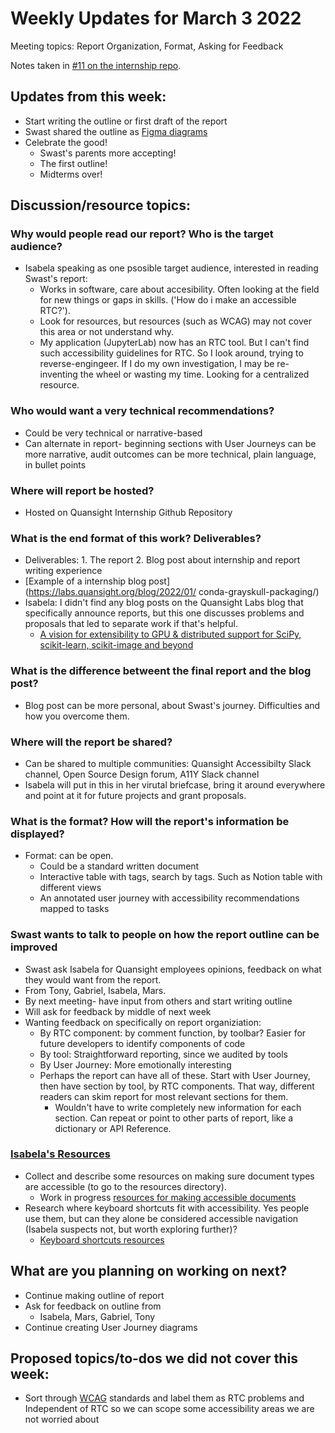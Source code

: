 # Weekly Updates for March 3 2022
Meeting topics: Report Organization, Format, Asking for Feedback

Notes taken in [#11 on the internship repo](https://github.com/isabela-pf/internship/issues/11).

## Updates from this week:
- Start writing the outline or first draft of the report
- Swast shared the outline as [Figma diagrams](https://www.figma.com/file/FvWBXRoJzuBZmYfheD2cZS?embed_host=share&kind=&node-id=0%3A1&viewer=1)
- Celebrate the good!
    - Swast's parents more accepting!
    - The first outline!
    - Midterms over!  

## Discussion/resource topics:
### Why would people read our report? Who is the target audience? 
- Isabela speaking as one psosible target audience, interested in reading Swast's report:
    - Works in software, care about accesibility. Often looking at the field for new things or gaps in skills. ('How do i make an accessible RTC?').
    - Look for resources, but resources (such as WCAG) may not cover this area or not understand why.
    - My application (JupyterLab) now has an RTC tool. But I can't find such accessibility guidelines for RTC. So I look around, trying to reverse-engingeer. If I do my own investigation, I may be re-inventing the wheel or wasting my time. Looking for a centralized resource. 

### Who would want a very technical recommendations? 
- Could be very technical or narrative-based
- Can alternate in report- beginning sections with User Journeys can be more narrative, audit outcomes can be more technical, plain language, in bullet points

### Where will report be hosted?
- Hosted on Quansight Internship Github Repository

### What is the end format of this work? Deliverables?
- Deliverables: 1. The report 2. Blog post about internship and report writing experience
- [Example of a internship blog post] (https://labs.quansight.org/blog/2022/01/
conda-grayskull-packaging/)
- Isabela: I didn't find any blog posts on the Quansight Labs blog that specifically announce reports, but this one discusses problems and proposals that led to separate work if that's helpful.
    - [A vision for extensibility to GPU & distributed support for SciPy, scikit-learn, scikit-image and beyond](https://labs.quansight.org/blog/2021/11/pydata-extensibility-vision/)

### What is the difference betweent the final report and the blog post?
- Blog post can be more personal, about Swast's journey. Difficulties and how you overcome them. 

### Where will the report be shared?
- Can be shared to multiple communities: Quansight Accessibilty Slack channel, Open Source Design forum, A11Y Slack channel
- Isabela will put in this in her virutal briefcase, bring it around everywhere and point at it for future projects and grant proposals.

### What is the format? How will the report's information be displayed?
- Format: can be open.
    - Could be a standard written document
    - Interactive table with tags, search by tags. Such as Notion table with different views
    - An annotated user journey with accessibility recommendations mapped to tasks

### Swast wants to talk to people on how the report outline can be improved
- Swast ask Isabela for Quansight employees opinions, feedback on what they would want from the report.
- From Tony, Gabriel, Isabela, Mars. 
- By next meeting- have input from others and start writing outline
- Will ask for feedback by middle of next week
- Wanting feedback on specifically on report organiziation: 
    - By RTC component: by comment function, by toolbar? Easier for future developers to identify components of code
    - By tool: Straightforward reporting, since we audited by tools
    - By User Journey: More emotionally interesting
    - Perhaps the report can have all of these. Start with User Journey, then have section by tool, by RTC components. That way, different readers can skim report for most relevant sections for them.
      - Wouldn't have to write completely new information for each section. Can repeat or point to other parts of report, like a dictionary or API Reference.

### [Isabela's Resources](https://github.com/isabela-pf/internship/issues/10)
- Collect and describe some resources on making sure document types are accessible (to go to the resources directory).
    - Work in progress [resources for making accessible documents](https://github.com/isabela-pf/internship/blob/main/discussion-resources/accessible-documents.md)
- Research where keyboard shortcuts fit with accessibility. Yes people use them, but can they alone be considered accessible navigation (Isabela suspects not, but worth exploring further)?
    - [Keyboard shortcuts resources](https://github.com/isabela-pf/internship/blob/main/discussion-resources/keyboard-shortcuts.md)

## What are you planning on working on next?
- Continue making outline of report
- Ask for feedback on outline from
  - Isabela, Mars, Gabriel, Tony
- Continue creating User Journey diagrams

## Proposed topics/to-dos we did not cover this week:
 - Sort through [WCAG](https://www.w3.org/WAI/standards-guidelines/wcag/) standards and label them as RTC problems and Independent of RTC so we can scope some accessibility areas we are not worried about

